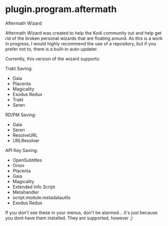 # plugin.program.aftermath
Aftermath Wizard

Aftermath Wizard was created to help the Kodi community out and help get rid of the broken personal wizards that are floating around. As this is a work in progress, I would highly recommend the use of a repository, but if you prefer not to, there is a built-in auto-updater.

Currently, this version of the wizard supports:

Trakt Saving:
 - Gaia
 - Placenta
 - Magicality
 - Exodus Redux
 - Trakt
 - Seren
 
RD/PM Saving:
 - Gaia
 - Seren
 - ResolveURL
 - URLResolver
 
API Key Saving:
 - OpenSubtitles
 - Orion
 - Placenta
 - Gaia
 - Magicality
 - Extended Info Script
 - Metahandler
 - script.module.metadatautils
 - Exodus Redux
 
If you don't see these in your menus, don't be alarmed... it's just because you dont have them installed. They are supported, however ;)